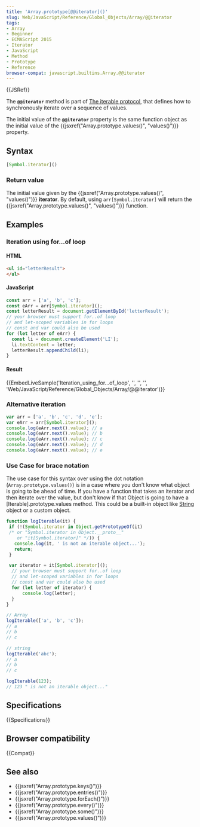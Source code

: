 ```yaml
---
title: 'Array.prototype[@@iterator]()'
slug: Web/JavaScript/Reference/Global_Objects/Array/@@iterator
tags:
- Array
- Beginner
- ECMAScript 2015
- Iterator
- JavaScript
- Method
- Prototype
- Reference
browser-compat: javascript.builtins.Array.@@iterator
---
```

{{JSRef}}

The **`@@iterator`** method is part of
[The iterable protocol](/en-US/docs/Web/JavaScript/Reference/Iteration_protocols#The_iterable_protocol),
that defines how to synchronously iterate over a sequence of values.

The initial value of the **`@@iterator`** property is the same function object
as the initial value of the
{{jsxref("Array.prototype.values()",
  "values()")}} property.

## Syntax

```js
[Symbol.iterator]()
```

### Return value

The initial value given by the
{{jsxref("Array.prototype.values()", "values()")}}
**iterator**. By default, using `arr[Symbol.iterator]` will return the
{{jsxref("Array.prototype.values()", "values()")}} function.

## Examples

### Iteration using for...of loop

#### HTML

```html
<ul id="letterResult">
</ul>
```

#### JavaScript

```js
const arr = ['a', 'b', 'c'];
const eArr = arr[Symbol.iterator]();
const letterResult = document.getElementById('letterResult');
// your browser must support for..of loop
// and let-scoped variables in for loops
// const and var could also be used
for (let letter of eArr) {
  const li = document.createElement('LI');
  li.textContent = letter;
  letterResult.appendChild(li);
}
```

#### Result

{{EmbedLiveSample('Iteration_using_for...of_loop', '', '', '',
  'Web/JavaScript/Reference/Global_Objects/Array/@@iterator')}}

### Alternative iteration

```js
var arr = ['a', 'b', 'c', 'd', 'e'];
var eArr = arr[Symbol.iterator]();
console.log(eArr.next().value); // a
console.log(eArr.next().value); // b
console.log(eArr.next().value); // c
console.log(eArr.next().value); // d
console.log(eArr.next().value); // e
```

### Use Case for brace notation

The use case for this syntax over using the dot notation
(`Array.prototype.values()`) is in a case where you don't know what object is
going to be ahead of time. If you have a function that takes an iterator and
then iterate over the value, but don't know if that Object is going to have a
\[Iterable].prototype.values method. This could be a built-in object like
[String](/en-US/docs/Web/JavaScript/Reference/Global_Objects/String/@@iterator)
object or a custom object.

```js
function logIterable(it) {
 if (!(Symbol.iterator in Object.getPrototypeOf(it)
 /* or "Symbol.iterator in Object.__proto__"
    or "it[Symbol.iterator]" */)) {
   console.log(it, ' is not an iterable object...');
   return;
 }

 var iterator = it[Symbol.iterator]();
  // your browser must support for..of loop
  // and let-scoped variables in for loops
  // const and var could also be used
  for (let letter of iterator) {
      console.log(letter);
  }
}

// Array
logIterable(['a', 'b', 'c']);
// a
// b
// c

// string
logIterable('abc');
// a
// b
// c

logIterable(123);
// 123 " is not an iterable object..."
```

## Specifications

{{Specifications}}

## Browser compatibility

{{Compat}}

## See also

- {{jsxref("Array.prototype.keys()")}}
- {{jsxref("Array.prototype.entries()")}}
- {{jsxref("Array.prototype.forEach()")}}
- {{jsxref("Array.prototype.every()")}}
- {{jsxref("Array.prototype.some()")}}
- {{jsxref("Array.prototype.values()")}}
